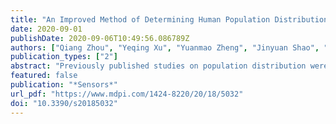 ```yaml
---
title: "An Improved Method of Determining Human Population Distribution Based on Luojia 1-01 Nighttime Light Imagery and Road Network Data—A Case Study of the City of Shenzhen"
date: 2020-09-01
publishDate: 2020-09-06T10:49:56.086789Z
authors: ["Qiang Zhou", "Yeqing Xu", "Yuanmao Zheng", "Jinyuan Shao", "Yinglun Lin", "Haowei Wang"]
publication_types: ["2"]
abstract: "Previously published studies on population distribution were based on the provincial level, while the number of urban-level studies is more limited. In addition, the rough spatial resolution of traditional nighttime light (NTL) data has limited their fine application in current small-scale population distribution research. For the purpose of studying the spatial distribution of populations at the urban scale, we proposed a new index (i.e., the road network adjusted human settlement index, RNAHSI) by integrating Luojia 1-01 (LJ 1-01) NTL data, the enhanced vegetation index (EVI), and road network density (RND) data based on population density relationships to depict the spatial distribution of urban human settlements. The RNAHSI updated the high-resolution NTL data and combined the RND data on the basis of human settlement index (HSI) data to refine the spatial pattern of urban population distribution. The results indicated that the mean relative error (MRE) between the population estimation data based on the RNAHSI and the demographic data was 34.80%, which was lower than that in the HSI and WorldPop dataset. This index is suitable primarily for the study of urban population distribution, as the RNAHSI can clearly highlight human activities in areas with dense urban road networks and can refine the spatial heterogeneity of impervious areas. In addition, we also drew a population density map of the city of Shenzhen with a 100 m spatial resolution for 2018 based on the RNAHSI, which has great reference significance for urban management and urban resource allocation."
featured: false
publication: "*Sensors*"
url_pdf: "https://www.mdpi.com/1424-8220/20/18/5032"
doi: "10.3390/s20185032"
---
```


